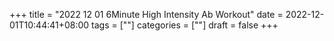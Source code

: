 +++
title = "2022 12 01 6Minute High Intensity Ab Workout"
date = 2022-12-01T10:44:41+08:00
tags = [""]
categories = [""]
draft = false
+++
